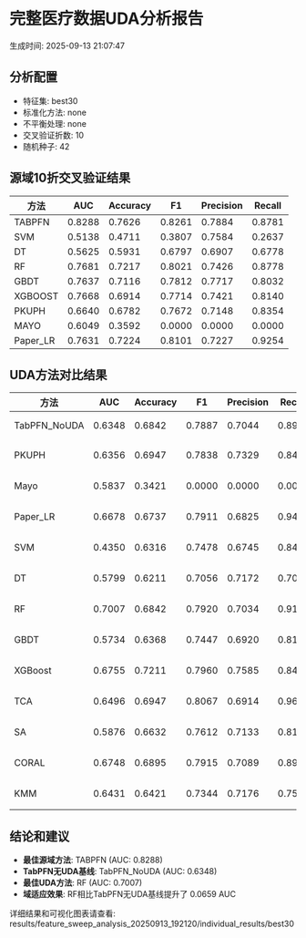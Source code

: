 # 完整医疗数据UDA分析报告

生成时间: 2025-09-13 21:07:47

## 分析配置

- 特征集: best30
- 标准化方法: none
- 不平衡处理: none
- 交叉验证折数: 10
- 随机种子: 42

## 源域10折交叉验证结果

| 方法 | AUC | Accuracy | F1 | Precision | Recall |
|------|-----|----------|----|-----------| -------|
| TABPFN | 0.8288 | 0.7626 | 0.8261 | 0.7884 | 0.8781 |
| SVM | 0.5138 | 0.4711 | 0.3807 | 0.7584 | 0.2637 |
| DT | 0.5625 | 0.5931 | 0.6797 | 0.6907 | 0.6778 |
| RF | 0.7681 | 0.7217 | 0.8021 | 0.7426 | 0.8778 |
| GBDT | 0.7637 | 0.7116 | 0.7812 | 0.7717 | 0.8032 |
| XGBOOST | 0.7668 | 0.6914 | 0.7714 | 0.7421 | 0.8140 |
| PKUPH | 0.6640 | 0.6782 | 0.7672 | 0.7148 | 0.8354 |
| MAYO | 0.6049 | 0.3592 | 0.0000 | 0.0000 | 0.0000 |
| Paper_LR | 0.7631 | 0.7224 | 0.8101 | 0.7227 | 0.9254 |

## UDA方法对比结果

| 方法 | AUC | Accuracy | F1 | Precision | Recall | 类型 |
|------|-----|----------|----|-----------| -------|------|
| TabPFN_NoUDA | 0.6348 | 0.6842 | 0.7887 | 0.7044 | 0.8960 | TabPFN基线 |
| PKUPH | 0.6356 | 0.6947 | 0.7838 | 0.7329 | 0.8474 | 传统基线 |
| Mayo | 0.5837 | 0.3421 | 0.0000 | 0.0000 | 0.0000 | 传统基线 |
| Paper_LR | 0.6678 | 0.6737 | 0.7911 | 0.6825 | 0.9429 | 传统基线 |
| SVM | 0.4350 | 0.6316 | 0.7478 | 0.6745 | 0.8474 | 机器学习基线 |
| DT | 0.5799 | 0.6211 | 0.7056 | 0.7172 | 0.7051 | 机器学习基线 |
| RF | 0.7007 | 0.6842 | 0.7920 | 0.7034 | 0.9115 | 机器学习基线 |
| GBDT | 0.5734 | 0.6368 | 0.7447 | 0.6920 | 0.8135 | 机器学习基线 |
| XGBoost | 0.6755 | 0.7211 | 0.7960 | 0.7585 | 0.8462 | 机器学习基线 |
| TCA | 0.6496 | 0.6947 | 0.8067 | 0.6914 | 0.9680 | UDA方法 |
| SA | 0.5876 | 0.6632 | 0.7612 | 0.7133 | 0.8160 | UDA方法 |
| CORAL | 0.6748 | 0.6895 | 0.7915 | 0.7089 | 0.8960 | UDA方法 |
| KMM | 0.6431 | 0.6421 | 0.7344 | 0.7176 | 0.7520 | UDA方法 |

## 结论和建议

- **最佳源域方法**: TABPFN (AUC: 0.8288)
- **TabPFN无UDA基线**: TabPFN_NoUDA (AUC: 0.6348)
- **最佳UDA方法**: RF (AUC: 0.7007)
- **域适应效果**: RF相比TabPFN无UDA基线提升了 0.0659 AUC

详细结果和可视化图表请查看: results/feature_sweep_analysis_20250913_192120/individual_results/best30